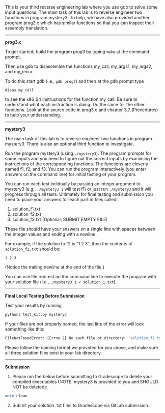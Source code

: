 This is your third reverse engineering lab where you use gdb to solve some input questions.
The main task of this lab is to reverse engineer two functions in program mystery3.
To help, we have also provided another program prog3.c which has similar functions
so that you can inspect their assembly translation.

***

**prog3.c**

To get started, build the program prog3 by typing `make` at the command prompt.

Then use gdb to disassemble the functions my_call, my_args1, my_args2, and my_recur.

To do this start gdb (i.e., `gdb prog3`) and then at the gdb prompt type
```
disas my_call
```
to see the x86_64 instructions for the function my_call.  Be sure to understand what each instruction
is doing. Do the same for the other functions. Look at the source code in prog3.c 
and chapter 3.7 (Procedures) to help your understanding.

***

**mystery3**

The main task of this lab is to reverse engineer two functions in program mystery3.
There is also an optional third function to investigate.

Run the program mystery3 (using `./mystery3`). The program prompts for some inputs and you need to figure out the
correct inputs by examining the instructions of the corresponding functions.  The functions are
cleverly named f1, f2, and f3.  You can run the program interactively (you enter answers on the command line)
for initial testing of your program.  

You can run each test indidually by passing an integer 
argument to mystery3 (e.g., `./mystery3 1` will test f1) or just run `./mystery3` and it will progress through all tests.
Ultimately for final testing and submission you need to 
place your answers for each part in files called:

1. solution_f1.txt
2. solution_f2.txt
3. solution_f3.txt (Optional: SUBMIT EMPTY FILE)

These file should have your answers
on a single line with spaces between the integer values and ending with a newline.  

For example, if the solution to f2 is "1 2 3", then the contents of `solution_f2.txt` should be:
```text
1 2 3

```
(Notice the trailing newline at the end of the
file.)

You can use file redirect on the command line to execute the 
program with your solution file (i.e., `./mystery3 1 < solution_1.txt`).

***

**Final Local Testing Before Submission** 

Test your results by running
```bash
python3 test_kit.py mystery3
```

If your files are not properly named, the last line of the error will look something like this:

```bash
FileNotFoundError: [Errno 2] No such file or directory: 'solution_f1.txt'
```

Please follow the naming format we provided for you above, and make sure all three solution files exist in your lab directory.

***

**Submission**

1. Please run the below before submitting to Gradescope to delete your compiled executables (NOTE: mystery3 is provided to you and SHOULD NOT be deleted):
```bash
make clean
```

2. Submit your solution .txt files to Gradescope via GitLab submission.